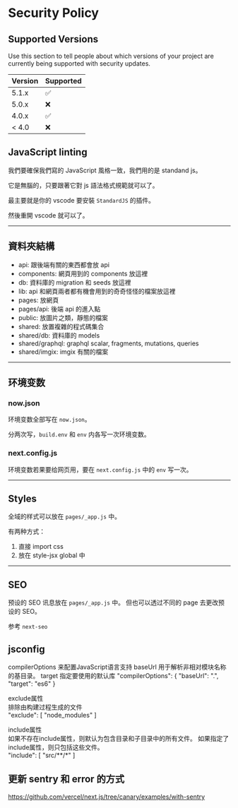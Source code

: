 # Security Policy

## Supported Versions

Use this section to tell people about which versions of your project are
currently being supported with security updates.

| Version | Supported          |
| ------- | ------------------ |
| 5.1.x   | :white_check_mark: |
| 5.0.x   | :x:                |
| 4.0.x   | :white_check_mark: |
| < 4.0   | :x:                |

## JavaScript linting

我們要確保我們寫的 JavaScript 風格一致，我們用的是 standand js。

它是無腦的，只要跟著它對 js 語法格式規範就可以了。

最主要就是你的 vscode 要安裝 `StandardJS` 的插件。

然後重開 vscode 就可以了。

---


## 資料夾結構

- api: 跟後端有關的東西都會放 api
- components: 網頁用到的 components 放這裡
- db: 資料庫的 migration 和 seeds 放這裡
- lib: api 和網頁兩者都有機會用到的奇奇怪怪的檔案放這裡
- pages: 放網頁
- pages/api: 後端 api 的進入點
- public: 放圖片之類，靜態的檔案
- shared: 放置複雜的程式碼集合
- shared/db: 資料庫的 models
- shared/graphql: graphql scalar, fragments, mutations, queries
- shared/imgix: imgix 有關的檔案

---


## 环境变数

### now.json

环境变数全部写在 `now.json`。

分两次写，`build.env` 和 `env` 内各写一次环境变数。

### next.config.js

环境变数若果要给网页用，要在 `next.config.js` 中的 `env` 写一次。

---

## Styles

全域的样式可以放在 `pages/_app.js` 中。

有两种方式：

1. 直接 import css
2. 放在 style-jsx global 中

---

## SEO

预设的 SEO 讯息放在 `pages/_app.js` 中。
但也可以透过不同的 page 去更改预设的 SEO。

参考 `next-seo`

## jsconfig

compilerOptions
    来配置JavaScript语言支持
    baseUrl  用于解析非相对模块名称的基目录。
    target 指定要使用的默认库
    "compilerOptions": {
    "baseUrl": ".",
    "target": "es6"
    }

exclude属性   
    排除由构建过程生成的文件  
    "exclude": [
        "node_modules"
    ]

include属性  
    如果不存在include属性，则默认为包含目录和子目录中的所有文件。
    如果指定了include属性，则只包括这些文件。     
     "include": [
        "src/**/*"
    ]     

 ## 更新 sentry 和 error 的方式
 https://github.com/vercel/next.js/tree/canary/examples/with-sentry